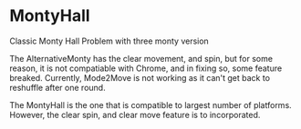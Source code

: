 MontyHall
=========

Classic Monty Hall Problem with three monty version


The AlternativeMonty has the clear movement, and spin, but for some reason, it is not compatiable with Chrome, and in fixing so, some feature breaked. Currently, Mode2Move is not working as it can't get back to reshuffle after one round.

The MontyHall is the one that is compatible to largest number of platforms. However, the clear spin, and clear move feature is to incorporated. 

